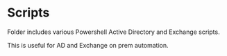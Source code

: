 # Scripts
Folder includes various Powershell Active Directory and Exchange scripts.

This is useful for AD and Exchange on prem automation.
